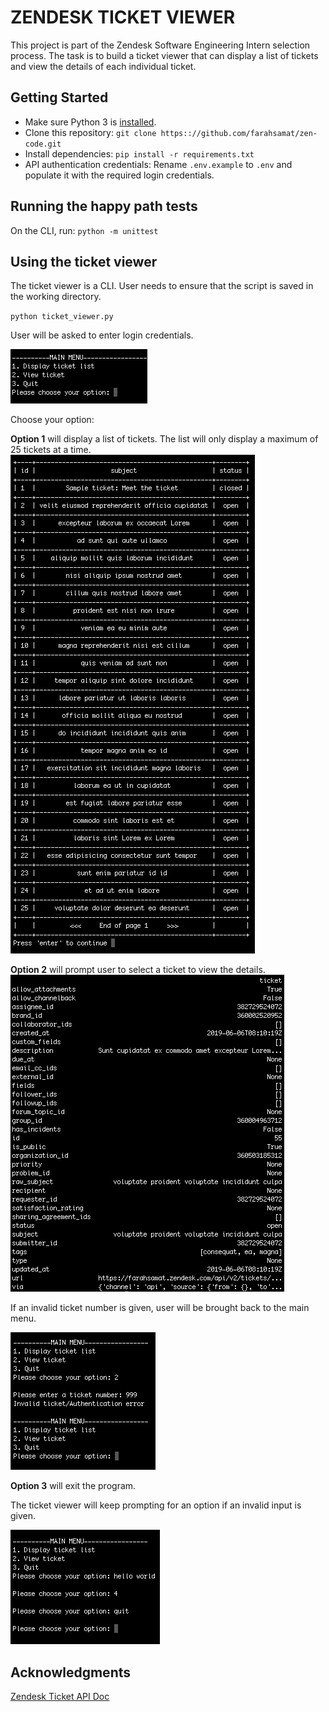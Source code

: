 # ZENDESK TICKET VIEWER
This project is part of the Zendesk Software Engineering Intern selection process. The task is to build a ticket viewer that can display a list of tickets and view the details of each individual ticket.

## Getting Started
* Make sure Python 3 is [installed](https://www.python.org/downloads/).
* Clone this repository: `git clone https:://github.com/farahsamat/zen-code.git`
* Install dependencies: `pip install -r requirements.txt`
* API authentication credentials: Rename `.env.example` to `.env` and populate it with the required login credentials.

## Running the happy path tests
On the CLI, run: `python -m unittest`

## Using the ticket viewer
The ticket viewer is a CLI. User needs to ensure that the script is saved in the working directory.

`python ticket_viewer.py`

User will be asked to enter login credentials.

![Main menu](https://github.com/farahsamat/zen-code/blob/master/images/main_menu.png)

Choose your option:

<b>Option 1</b> will display a list of tickets. The list will only display a maximum of 25 tickets at a time.
![Ticket list](https://github.com/farahsamat/zen-code/blob/master/images/sample_list.png)

<b>Option 2</b> will prompt user to select a ticket to view the details.
![Ticket details](https://github.com/farahsamat/zen-code/blob/master/images/sample_ticket.png)

If an invalid ticket number is given, user will be brought back to the main menu.

![Go back](https://github.com/farahsamat/zen-code/blob/master/images/back_to_main.png)

<b>Option 3</b> will exit the program.
 
The ticket viewer will keep prompting for an option if an invalid input is given.

![Invalid input](https://github.com/farahsamat/zen-code/blob/master/images/invalid_input.png)

## Acknowledgments

[Zendesk Ticket API Doc](https://developer.zendesk.com/rest_api/docs/support/tickets)

